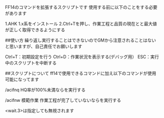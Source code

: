 FF14のコマンドを拡張するスクリプトです
使用する前に以下のことをする必要があります

1.AHK 1.x系をインストール
2.Ctrl+Tを押し、作業工程と品質の現在とと最大値が正しく取得できるようにする

##使い方
繰り返し実行することはできないのでGMから注意されることはないと思いますが、自己責任でお願いします

Ctrl+T：初期設定を行う
Ctrl+D：作業状況を表示する(デバッグ用）
ESC：実行中のスクリプトを中断する

##スクリプトについて
ff14で使用できるコマンドに加え以下のコマンドが使用可能になってます

/acifnq <name>
HQ率が100%未満なら<name>を実行する

/acifnw 模範作業
作業工程が完了していないなら<name>を実行する

<wait.3>は指定しても無視されます